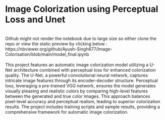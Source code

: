 # Image Colorization using Perceptual Loss and Unet
<br>
Github might not render the notebook due to large size so either clone the repo or view the static preview by clicking below : <br>
https://nbviewer.org/github/Ayush-Singh677/Image-Colorisation/blob/main/model_final.ipynb <br><br>
This project features an automatic image colorization model utilizing a U-Net architecture combined with perceptual loss for enhanced colorization quality. The U-Net, a powerful convolutional neural network, captures intricate image features through its encoder-decoder structure. Perceptual loss, leveraging a pre-trained VGG network, ensures the model generates visually pleasing and realistic colors by comparing high-level features between the generated and true color images. This approach balances pixel-level accuracy and perceptual realism, leading to superior colorization results. The project includes training scripts  and sample results, providing a comprehensive framework for automatic image colorization.

